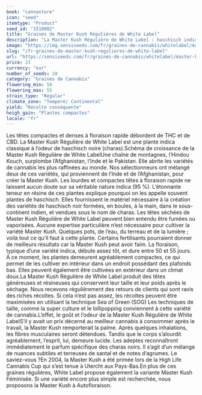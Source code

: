 ```yaml
---
book: "cannastore"
icon: "seed"
itemtype: "Product"
seed_id: "1510002"
title: "Graines de Master Kush Régulières de White Label"
description: "La Master Kush Régulière de White Label : haschisch indica classique. La quantité de trichomes ne ment pas : la Master Kush regorge de THC et de CBD."
image: "https://img.sensiseeds.com/fr/graines-de-cannabis/whitelabel/master-kush-image.png"
slug: "/fr-graines-de-master-kush-regulieres-de-white-label"
url: "https://sensiseeds.com/fr/graines-de-cannabis/whitelabel/master-kush?a_aid=cannastore"
price: 23
currency: "eur"
number_of_seeds: 10
category: "Graines de Cannabis"
flowering_min: 50
flowering_max: 55
strain_type: "Regular"
climate_zone: "Tempéré/ Continental"
yield: "Récolte conséquente"
heigh_gain: "Plantes compactes"
locale: "fr"
---
```

Les têtes compactes et denses à floraison rapide débordent de THC et de CBD. La Master Kush Régulière de White Label est une plante indica classique à l’odeur de haschisch noire (charas).Schéma de croissance de la Master Kush Régulière de White LabelUne chaîne de montagnes, l’Hindou Kouch, surplombe l’Afghanistan, l’Inde et le Pakistan. Elle abrite les variétés de cannabis les plus raffinées au monde. Nos sélectionneurs ont mélangé deux de ces variétés, qui proviennent de l’Inde et de l’Afghanistan, pour créer la Master Kush. Les lourdes et compactes têtes à floraison rapide ne laissent aucun doute sur sa véritable nature indica (95 %). L’étonnante teneur en résine de ces plantes explique pourquoi on les appelle souvent plantes de haschisch. Elles fournissent le matériel nécessaire à la création des variétés de haschisch noir formées, en boules, à la main, dans le sous-continent indien, et vendues sous le nom de charas. Les têtes séchées de Master Kush Régulière de White Label peuvent bien entendu être fumées ou vaporisées. Aucune expertise particulière n’est nécessaire pour cultiver la variété Master Kush. Quelques pots, de l’eau, du terreau et de la lumière ; voilà tout ce qu’il faut à cette plante. Certains fertilisants pourraient donner de meilleurs résultats car la Master Kush peut avoir faim. La floraison, typique d’une variété indica, débute assez tôt, et dure entre 50 et 55 jours. À ce moment, les plantes demeurent agréablement compactes, ce qui permet de les cultiver en intérieur dans un endroit possédant des plafonds bas. Elles peuvent également être cultivées en extérieur dans un climat doux.La Master Kush Régulière de White Label produit des têtes généreuses et résineuses qui conservent leur taille et leur poids après le séchage. Nous recevons régulièrement des retours de clients qui sont ravis des riches récoltes. Si cela n’est pas assez, les récoltes peuvent être maximisées en utilisant la technique Sea of Green (SOG) Les techniques de taille, comme la super culture et le lollipopping conviennent à cette variété de cannabis.L’effet, le goût et l’odeur de la Master Kush Régulière de White LabelS’il y avait un prix décerné au meilleur cannabis à consommer après le travail, la Master Kush remporterait la palme. Après quelques inhalations, les fibres musculaires seront détendues. Tandis que le corps s’alourdit agréablement, l’esprit, lui, demeure lucide. Les adeptes reconnaîtront immédiatement le parfum spécifique des charas noirs. Il s’agit d’un mélange de nuances subtiles et terreuses de santal et de notes d’agrumes. Le saviez-vous ?En 2004, la Master Kush a été primée lors de la High Life Cannabis Cup qui s’est tenue à Utercht aux Pays-Bas.En plus de ces graines régulières, White Label propose également la variante Master Kush Féminisée. Si une variété encore plus simple est recherchée, nous proposons la Master Kush à Autofloraison.
